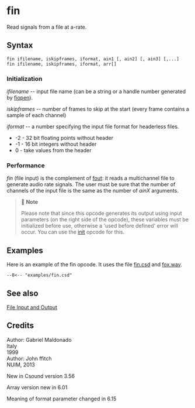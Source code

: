 <!--
id:fin
category:Signal I/O:File I/O
-->
# fin
Read signals from a file at a-rate.

## Syntax
``` csound-orc
fin ifilename, iskipframes, iformat, ain1 [, ain2] [, ain3] [,...]
fin ifilename, iskipframes, iformat, arr[]
```

### Initialization

_ifilename_ -- input file name (can be a string or a handle number generated by [fiopen](../../opcodes/fiopen)).

_iskipframes_ -- number of frames to skip at the start (every frame contains a sample of each channel)

_iformat_ -- a number specifying the input file format for headerless files.

*  -2 - 32 bit floating points without header
*  -1 - 16 bit integers without header
*  0 - take values from the header

### Performance

_fin_ (file input) is the complement of [fout](../../opcodes/fout): it reads a multichannel file to generate audio rate signals. The user must be sure that the number of channels of the input file is the same as the number of _ainX_ arguments.

> :memo: **Note**
>
> Please note that since this opcode generates its output using input parameters (on the right side of the opcode), these variables must be initialized before use, otherwise a 'used before defined' error will occur. You can use the [init](../../opcodes/init) opcode for this.

## Examples

Here is an example of the fin opcode. It uses the file [fin.csd](../../examples/fin.csd) and [fox.wav](../../examples/fox.wav).

``` csound-csd title="Example of the fin opcode." linenums="1"
--8<-- "examples/fin.csd"
```

## See also

[File Input and Output](../../sigio/fileio)

## Credits

Author: Gabriel Maldonado<br>
Italy<br>
1999<br>
Author: John ffitch<br>
NUIM, 2013<br>

New in Csound version 3.56

Array version new in 6.01

Meaning of format parameter changed in 6.15

